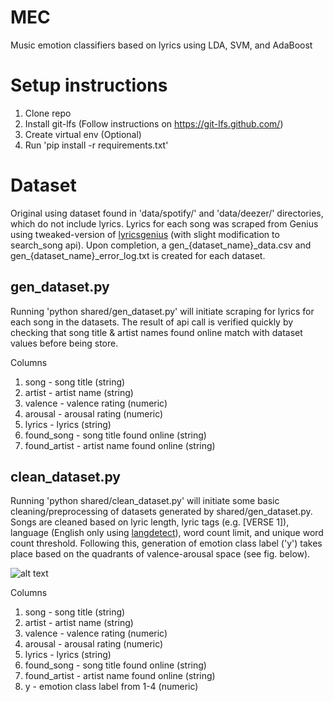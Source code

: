 # MEC

Music emotion classifiers based on lyrics using LDA, SVM, and AdaBoost

# Setup instructions

1. Clone repo
2. Install git-lfs (Follow instructions on https://git-lfs.github.com/)
3. Create virtual env (Optional)
4. Run 'pip install -r requirements.txt'

# Dataset

Original using dataset found in 'data/spotify/' and 'data/deezer/' directories, which do not include lyrics. Lyrics for each song was scraped from Genius using tweaked-version of [lyricsgenius](https://pypi.org/project/lyricsgenius/0.3/) (with slight modification to search_song api). Upon completion, a gen\_{dataset_name}\_data.csv and gen\_{dataset_name}\_error_log.txt is created for each dataset.

## gen_dataset.py

Running 'python shared/gen_dataset.py' will initiate scraping for lyrics for each song in the datasets. The result of api call is verified quickly by checking that song title & artist names found online match with dataset values before being store.

Columns

1. song - song title (string)
2. artist - artist name (string)
3. valence - valence rating (numeric)
4. arousal - arousal rating (numeric)
5. lyrics - lyrics (string)
6. found_song - song title found online (string)
7. found_artist - artist name found online (string)

## clean_dataset.py

Running 'python shared/clean_dataset.py' will initiate some basic cleaning/preprocessing of datasets generated by shared/gen_dataset.py. Songs are cleaned based on lyric length, lyric tags (e.g. [VERSE 1]), language (English only using [langdetect](https://pypi.org/project/langdetect/)), word count limit, and unique word count threshold. Following this, generation of emotion class label ('y') takes place based on the quadrants of valence-arousal space (see fig. below).

![alt text](https://www.researchgate.net/profile/Yading_Song/publication/277715957/figure/fig2/AS:294225095741449@1447160137959/Valence-Arousal-model-showing-the-quadrants-of-the-four-emotion-tags-used-in-this.png)

Columns

1. song - song title (string)
2. artist - artist name (string)
3. valence - valence rating (numeric)
4. arousal - arousal rating (numeric)
5. lyrics - lyrics (string)
6. found_song - song title found online (string)
7. found_artist - artist name found online (string)
8. y - emotion class label from 1-4 (numeric)
